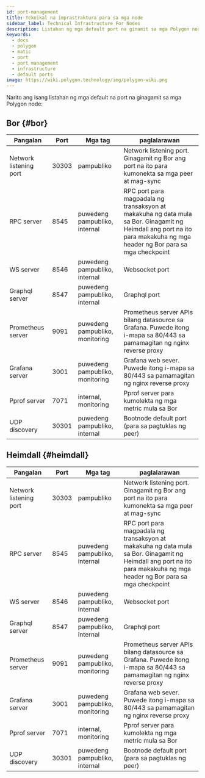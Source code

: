 ```yaml
---
id: port-management
title: Teknikal na imprastraktura para sa mga node
sidebar_label: Technical Infrastructure For Nodes
description: Listahan ng mga default port na ginamit sa mga Polygon node
keywords:
  - docs
  - polygon
  - matic
  - port
  - port management
  - infrastructure
  - default ports
image: https://wiki.polygon.technology/img/polygon-wiki.png
---
```


Narito ang isang listahan ng mga default na port na ginagamit sa mga Polygon node:

## Bor {#bor}

| ﻿Pangalan | Port | Mga tag | paglalarawan |
|------------------------|-------|---------------------------|----------------------------------------------------------------------------------------------------------------|
| Network listening port | 30303 | pampubliko | Network listening port. Ginagamit ng Bor ang port na ito para kumonekta sa mga peer at mag-sync |
| RPC server | 8545 | puwedeng pampubliko, internal | RPC port para magpadala ng transaksyon at makakuha ng data mula sa Bor. Ginagamit ng Heimdall ang port na ito para makakuha ng mga header ng Bor para sa mga checkpoint |
| WS server | 8546 | puwedeng pampubliko, internal | Websocket port |
| Graphql server | 8547 | puwedeng pampubliko, internal | Graphql port |
| Prometheus server | 9091 | puwedeng pampubliko, monitoring | Prometheus server APIs bilang datasource sa Grafana. Puwede itong i-mapa sa 80/443 sa pamamagitan ng nginx reverse proxy |
| Grafana server | 3001 | puwedeng pampubliko, monitoring | Grafana web sever. Puwede itong i-mapa sa 80/443 sa pamamagitan ng nginx reverse proxy |
| Pprof server | 7071 | internal, monitoring | Pprof server para kumolekta ng mga metric mula sa Bor |
| UDP discovery | 30301 | puwedeng pampubliko, internal | Bootnode default port (para sa pagtuklas ng peer) |

## Heimdall {#heimdall}

| ﻿Pangalan | Port | Mga tag | paglalarawan |
|------------------------|-------|---------------------------|----------------------------------------------------------------------------------------------------------------|
| Network listening port | 30303 | pampubliko | Network listening port. Ginagamit ng Bor ang port na ito para kumonekta sa mga peer at mag-sync |
| RPC server | 8545 | puwedeng pampubliko, internal | RPC port para magpadala ng transaksyon at makakuha ng data mula sa Bor. Ginagamit ng Heimdall ang port na ito para makakuha ng mga header ng Bor para sa mga checkpoint |
| WS server | 8546 | puwedeng pampubliko, internal | Websocket port |
| Graphql server | 8547 | puwedeng pampubliko, internal | Graphql port |
| Prometheus server | 9091 | puwedeng pampubliko, monitoring | Prometheus server APIs bilang datasource sa Grafana. Puwede itong i-mapa sa 80/443 sa pamamagitan ng nginx reverse proxy |
| Grafana server | 3001 | puwedeng pampubliko, monitoring | Grafana web sever. Puwede itong i-mapa sa 80/443 sa pamamagitan ng nginx reverse proxy |
| Pprof server | 7071 | internal, monitoring | Pprof server para kumolekta ng mga metric mula sa Bor |
| UDP discovery | 30301 | puwedeng pampubliko, internal | Bootnode default port (para sa pagtuklas ng peer) |